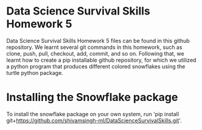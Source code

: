 # Data Science Survival Skills Homework 5
Data Science Survival Skills Homework 5 files can be found in this github repository. We learnt several git commands in this homework, such as clone, push, pull, checkout, add, commit, and so on. Following that, we learnt how to create a pip installable github repository, for which we utilized a python program that produces different colored snowflakes using the turtle python package.


# Installing the Snowflake package
To install the snowflake package on your own system, run 'pip install git+https://github.com/shivamsingh-ml/DataScienceSurvivalSkills.git'.
